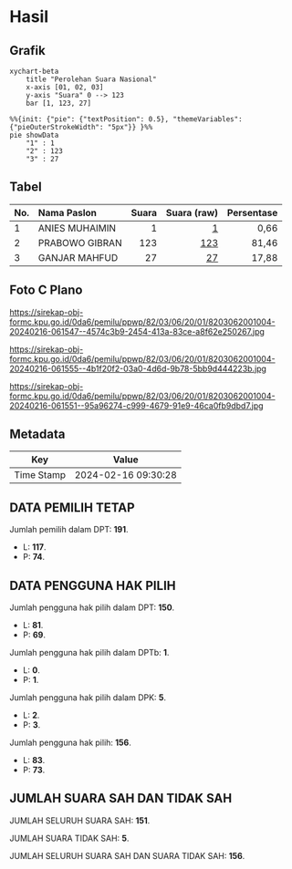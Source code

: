# Hasil

## Grafik

```mermaid
xychart-beta
    title "Perolehan Suara Nasional"
    x-axis [01, 02, 03]
    y-axis "Suara" 0 --> 123
    bar [1, 123, 27]
```

```mermaid
%%{init: {"pie": {"textPosition": 0.5}, "themeVariables": {"pieOuterStrokeWidth": "5px"}} }%%
pie showData
    "1" : 1
    "2" : 123
    "3" : 27
```

## Tabel

| No. | Nama Paslon    | Suara | Suara (raw) | Persentase |
|:--- |:-------------- | -----:| -----------:| ----------:|
| 1   | ANIES MUHAIMIN | 1     | [1][p-1]    | 0,66       |
| 2   | PRABOWO GIBRAN | 123   | [123][p-2]  | 81,46      |
| 3   | GANJAR MAHFUD  | 27    | [27][p-3]   | 17,88      |


[p-1]: https://github.com/gigit-pemilu/pemilu-2024/blob/main/pilpres/hitung-suara/sub/82-maluku-utara/sub/03-halmahera-utara/sub/06-tobelo-selatan/sub/2001-kupa-kupa/sub/004-tps/sub/paslon-1.txt
[p-2]: https://github.com/gigit-pemilu/pemilu-2024/blob/main/pilpres/hitung-suara/sub/82-maluku-utara/sub/03-halmahera-utara/sub/06-tobelo-selatan/sub/2001-kupa-kupa/sub/004-tps/sub/paslon-2.txt
[p-3]: https://github.com/gigit-pemilu/pemilu-2024/blob/main/pilpres/hitung-suara/sub/82-maluku-utara/sub/03-halmahera-utara/sub/06-tobelo-selatan/sub/2001-kupa-kupa/sub/004-tps/sub/paslon-3.txt

## Foto C Plano

https://sirekap-obj-formc.kpu.go.id/0da6/pemilu/ppwp/82/03/06/20/01/8203062001004-20240216-061547--4574c3b9-2454-413a-83ce-a8f62e250267.jpg

https://sirekap-obj-formc.kpu.go.id/0da6/pemilu/ppwp/82/03/06/20/01/8203062001004-20240216-061555--4b1f20f2-03a0-4d6d-9b78-5bb9d444223b.jpg

https://sirekap-obj-formc.kpu.go.id/0da6/pemilu/ppwp/82/03/06/20/01/8203062001004-20240216-061551--95a96274-c999-4679-91e9-46ca0fb9dbd7.jpg


## Metadata

| Key        | Value               |
| ---------- | ------------------- |
| Time Stamp | 2024-02-16 09:30:28 |


## DATA PEMILIH TETAP

Jumlah pemilih dalam DPT: **191**.
 * L: **117**.
 * P: **74**.

## DATA PENGGUNA HAK PILIH

Jumlah pengguna hak pilih dalam DPT: **150**.
 * L: **81**.
 * P: **69**.

Jumlah pengguna hak pilih dalam DPTb: **1**.
 * L: **0**.
 * P: **1**.

Jumlah pengguna hak pilih dalam DPK: **5**.
 * L: **2**.
 * P: **3**.

Jumlah pengguna hak pilih: **156**.
 * L: **83**.
 * P: **73**.

## JUMLAH SUARA SAH DAN TIDAK SAH

JUMLAH SELURUH SUARA SAH: **151**.

JUMLAH SUARA TIDAK SAH: **5**.

JUMLAH SELURUH SUARA SAH DAN SUARA TIDAK SAH: **156**.


